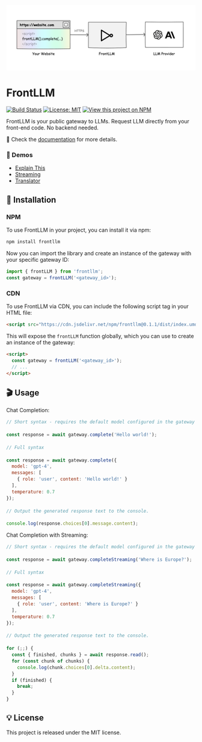 ![FrontLLM](.github/cover.png)

# FrontLLM

[![Build Status](https://img.shields.io/endpoint.svg?url=https%3A%2F%2Factions-badge.atrox.dev%2Ffrontllm%2Ffrontllm-sdk%2Fbadge%3Fref%3Dmain&style=flat-square)](https://actions-badge.atrox.dev/frontllm/frontllm-sdk/goto?ref=main) [![License: MIT](https://img.shields.io/badge/license-MIT-green?style=flat-square)](/LICENSE) [![View this project on NPM](https://img.shields.io/npm/v/frontllm.svg?style=flat-square)](https://npmjs.org/package/frontllm)

FrontLLM is your public gateway to LLMs. Request LLM directly from your front-end code. No backend needed.

📝 Check the [documentation](https://frontllm.com/docs/introduction) for more details.

### 👀 Demos

* [Explain This](https://frontllm.com/docs/demos/explain-this)
* [Streaming](https://frontllm.com/docs/demos/streaming)
* [Translator](https://frontllm.com/docs/demos/translator)

## 🚀 Installation

### NPM

To use FrontLLM in your project, you can install it via npm:

```bash
npm install frontllm
```

Now you can import the library and create an instance of the gateway with your specific gateway ID:

```js
import { frontLLM } from 'frontllm';
const gateway = frontLLM('<gateway_id>');
```

### CDN

To use FrontLLM via CDN, you can include the following script tag in your HTML file:

```html
<script src="https://cdn.jsdelivr.net/npm/frontllm@0.1.1/dist/index.umd.js"></script>
```

This will expose the `frontLLM` function globally, which you can use to create an instance of the gateway:

```html
<script>
  const gateway = frontLLM('<gateway_id>');
  // ...
</script>
```

## 🎬 Usage

Chat Completion:

```js
// Short syntax - requires the default model configured in the gateway

const response = await gateway.complete('Hello world!'); 

// Full syntax

const response = await gateway.complete({
  model: 'gpt-4',
  messages: [
    { role: 'user', content: 'Hello world!' }
  ],
  temperature: 0.7
});

// Output the generated response text to the console.

console.log(response.choices[0].message.content);
```

Chat Completion with Streaming:

```js
// Short syntax - requires the default model configured in the gateway

const response = await gateway.completeStreaming('Where is Europe?');

// Full syntax

const response = await gateway.completeStreaming({
  model: 'gpt-4',
  messages: [
    { role: 'user', content: 'Where is Europe?' }
  ],
  temperature: 0.7
});

// Output the generated response text to the console.

for (;;) {
  const { finished, chunks } = await response.read();
  for (const chunk of chunks) {
    console.log(chunk.choices[0].delta.content);
  }
  if (finished) {
    break;
  }
}
```


## 💡 License

This project is released under the MIT license.
